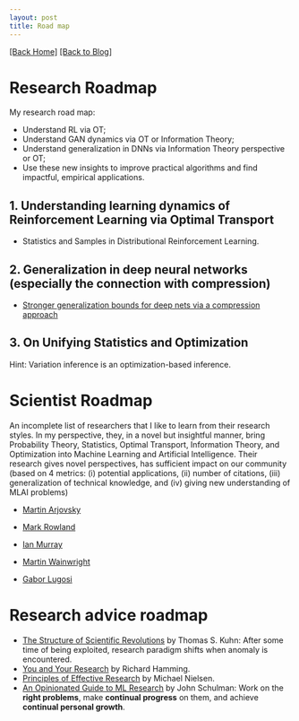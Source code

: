 ```yaml
---
layout: post
title: Road map 
---  
```

[[Back Home]](/)  [[Back to Blog]](/blogs/post)     

# Research Roadmap  
My research road map: 
* Understand RL via OT;  
* Understand GAN dynamics via OT or Information Theory;  
* Understand generalization in DNNs via Information Theory perspective or OT;  
* Use these new insights to improve practical algorithms and find impactful, empirical applications. 

## 1. Understanding learning dynamics of Reinforcement Learning via Optimal Transport      

* Statistics and Samples in Distributional Reinforcement Learning. 

## 2. Generalization in deep neural networks (especially the connection with compression) 

* [Stronger generalization bounds for deep nets via a compression approach](https://arxiv.org/pdf/1802.05296.pdf) 


## 3. On Unifying Statistics and Optimization 

Hint: Variation inference is an optimization-based inference. 


# Scientist Roadmap   
An incomplete list of researchers that I like to learn from their research styles. In my perspective, they, in a novel but insightful manner, bring Probability Theory, Statistics, Optimal Transport, Information Theory, and Optimization into Machine Learning and Artificial Intelligence. Their research gives novel perspectives, has sufficient impact on our community (based on 4 metrics: (i) potential applications, (ii) number of citations, (iii) generalization of technical knowledge, and (iv) giving new understanding of MLAI problems)  

* [Martin Arjovsky](https://scholar.google.com/citations?user=A6qfFPkAAAAJ&hl=en)

* [Mark Rowland](https://sites.google.com/view/markrowland) 

* [Ian Murray](https://homepages.inf.ed.ac.uk/imurray2/)  

* [Martin Wainwright](https://scholar.google.com/citations?user=J5Rvh6gAAAAJ&hl=en)  

* [Gabor Lugosi](https://scholar.google.com/citations?user=WgPhMfwAAAAJ&hl=en)


# Research advice roadmap  

* [The Structure of Scientific Revolutions](https://www.uky.edu/~eushe2/Pajares/kuhnsyn.html) by Thomas S. Kuhn: After some time of being exploited, research paradigm shifts when anomaly is encountered. 
* [You and Your Research](http://www.cs.virginia.edu/~robins/YouAndYourResearch.html) by Richard Hamming. 
* [Principles of Effective Research](http://michaelnielsen.org/blog/principles-of-effective-research/) by Michael Nielsen. 
* [An Opinionated Guide to ML Research](http://joschu.net/blog/opinionated-guide-ml-research.html) by John Schulman: Work on the **right problems**, make **continual progress** on them, and achieve **continual personal growth**.  